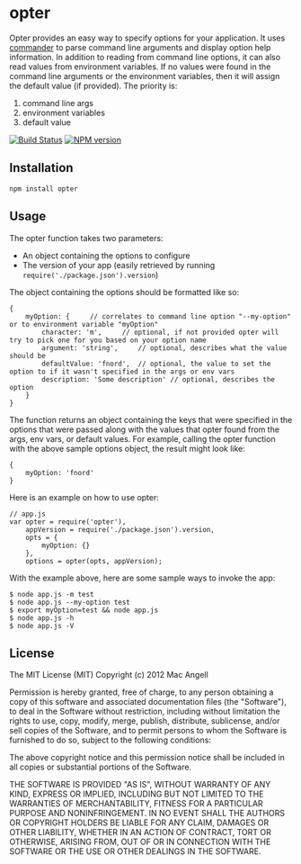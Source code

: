 # opter

Opter provides an easy way to specify options for your application. It uses [commander](https://github.com/visionmedia/commander.js) to parse command line arguments and display option help information. In addition to reading from command line options, it can also read values from environment variables. If no values were found in the command line arguments or the environment variables, then it will assign the default value (if provided). The priority is:

1. command line args
2. environment variables
3. default value

[![Build Status](https://secure.travis-ci.org/mac-/opter.png)](http://travis-ci.org/mac-/opter)
[![NPM version](https://badge.fury.io/js/opter.png)](http://badge.fury.io/js/opter)

## Installation

	npm install opter

## Usage

The opter function takes two parameters:

* An object containing the options to configure
* The version of your app (easily retrieved by running ```require('./package.json').version```)

The object containing the options should be formatted like so:

	{
		myOption: {		// correlates to command line option "--my-option" or to environment variable "myOption"
			character: 'm',		// optional, if not provided opter will try to pick one for you based on your option name
			argument: 'string',		// optional, describes what the value should be
			defaultValue: 'fnord',	// optional, the value to set the option to if it wasn't specified in the args or env vars
			description: 'Some description' // optional, describes the option
		}
	}

The function returns an object containing the keys that were specified in the options that were passed along with the values that opter found from the args, env vars, or default values. For example, calling the opter function with the above sample options object, the result might look like:

	{
		myOption: 'fnord'
	}

Here is an example on how to use opter:

	// app.js
	var opter = require('opter'),
		appVersion = require('./package.json').version,
		opts = {
			myOption: {}
		},
		options = opter(opts, appVersion);

With the example above, here are some sample ways to invoke the app:

	$ node app.js -m test
	$ node app.js --my-option test
	$ export myOption=test && node app.js
	$ node app.js -h
	$ node app.js -V

## License

The MIT License (MIT) Copyright (c) 2012 Mac Angell

Permission is hereby granted, free of charge, to any person obtaining a copy of this software and associated documentation files (the "Software"), to deal in the Software without restriction, including without limitation the rights to use, copy, modify, merge, publish, distribute, sublicense, and/or sell copies of the Software, and to permit persons to whom the Software is furnished to do so, subject to the following conditions:

The above copyright notice and this permission notice shall be included in all copies or substantial portions of the Software.

THE SOFTWARE IS PROVIDED "AS IS", WITHOUT WARRANTY OF ANY KIND, EXPRESS OR IMPLIED, INCLUDING BUT NOT LIMITED TO THE WARRANTIES OF MERCHANTABILITY, FITNESS FOR A PARTICULAR PURPOSE AND NONINFRINGEMENT. IN NO EVENT SHALL THE AUTHORS OR COPYRIGHT HOLDERS BE LIABLE FOR ANY CLAIM, DAMAGES OR OTHER LIABILITY, WHETHER IN AN ACTION OF CONTRACT, TORT OR OTHERWISE, ARISING FROM, OUT OF OR IN CONNECTION WITH THE SOFTWARE OR THE USE OR OTHER DEALINGS IN THE SOFTWARE.
